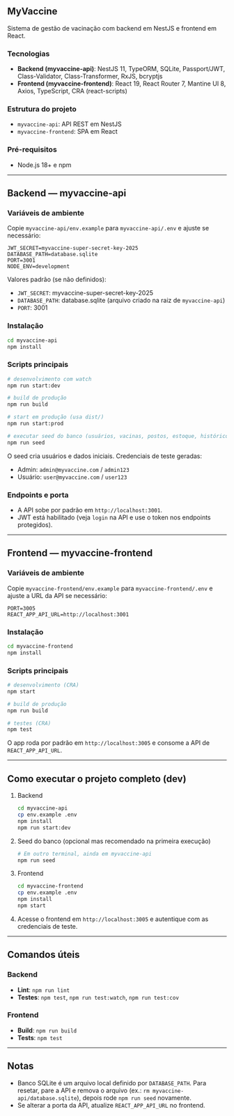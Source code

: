 ## MyVaccine

Sistema de gestão de vacinação com backend em NestJS e frontend em React.

### Tecnologias

- **Backend (myvaccine-api)**: NestJS 11, TypeORM, SQLite, Passport/JWT, Class-Validator, Class-Transformer, RxJS, bcryptjs
- **Frontend (myvaccine-frontend)**: React 19, React Router 7, Mantine UI 8, Axios, TypeScript, CRA (react-scripts)

### Estrutura do projeto

- `myvaccine-api`: API REST em NestJS
- `myvaccine-frontend`: SPA em React

### Pré-requisitos

- Node.js 18+ e npm

---

## Backend — myvaccine-api

### Variáveis de ambiente

Copie `myvaccine-api/env.example` para `myvaccine-api/.env` e ajuste se necessário:

```
JWT_SECRET=myvaccine-super-secret-key-2025
DATABASE_PATH=database.sqlite
PORT=3001
NODE_ENV=development
```

Valores padrão (se não definidos):
- `JWT_SECRET`: myvaccine-super-secret-key-2025
- `DATABASE_PATH`: database.sqlite (arquivo criado na raiz de `myvaccine-api`)
- `PORT`: 3001

### Instalação

```bash
cd myvaccine-api
npm install
```

### Scripts principais

```bash
# desenvolvimento com watch
npm run start:dev

# build de produção
npm run build

# start em produção (usa dist/)
npm run start:prod

# executar seed do banco (usuários, vacinas, postos, estoque, histórico)
npm run seed
```

O seed cria usuários e dados iniciais. Credenciais de teste geradas:
- Admin: `admin@myvaccine.com` / `admin123`
- Usuário: `user@myvaccine.com` / `user123`

### Endpoints e porta

- A API sobe por padrão em `http://localhost:3001`.
- JWT está habilitado (veja `login` na API e use o token nos endpoints protegidos).

---

## Frontend — myvaccine-frontend

### Variáveis de ambiente

Copie `myvaccine-frontend/env.example` para `myvaccine-frontend/.env` e ajuste a URL da API se necessário:

```
PORT=3005
REACT_APP_API_URL=http://localhost:3001
```

### Instalação

```bash
cd myvaccine-frontend
npm install
```

### Scripts principais

```bash
# desenvolvimento (CRA)
npm start

# build de produção
npm run build

# testes (CRA)
npm test
```

O app roda por padrão em `http://localhost:3005` e consome a API de `REACT_APP_API_URL`.

---

## Como executar o projeto completo (dev)

1. Backend
   ```bash
   cd myvaccine-api
   cp env.example .env
   npm install
   npm run start:dev
   ```

2. Seed do banco (opcional mas recomendado na primeira execução)
   ```bash
   # Em outro terminal, ainda em myvaccine-api
   npm run seed
   ```

3. Frontend
   ```bash
   cd myvaccine-frontend
   cp env.example .env
   npm install
   npm start
   ```

4. Acesse o frontend em `http://localhost:3005` e autentique com as credenciais de teste.

---

## Comandos úteis

### Backend
- **Lint**: `npm run lint`
- **Testes**: `npm test`, `npm run test:watch`, `npm run test:cov`

### Frontend
- **Build**: `npm run build`
- **Tests**: `npm test`

---

## Notas

- Banco SQLite é um arquivo local definido por `DATABASE_PATH`. Para resetar, pare a API e remova o arquivo (ex.: `rm myvaccine-api/database.sqlite`), depois rode `npm run seed` novamente.
- Se alterar a porta da API, atualize `REACT_APP_API_URL` no frontend.



